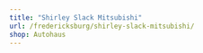 ```yaml
---
title: "Shirley Slack Mitsubishi"
url: /fredericksburg/shirley-slack-mitsubishi/
shop: Autohaus
---
```


